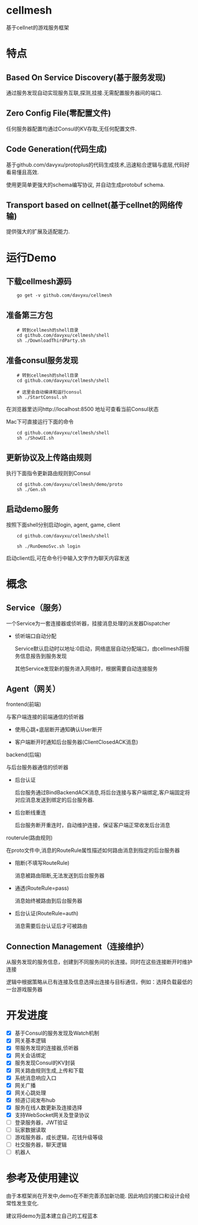 # cellmesh
基于cellnet的游戏服务框架

# 特点

## Based On Service Discovery(基于服务发现)

   通过服务发现自动实现服务互联,探测,挂接.无需配置服务器间的端口.

## Zero Config File(零配置文件)

   任何服务器配置均通过Consul的KV存取,无任何配置文件.

## Code Generation(代码生成)

   基于github.com/davyxu/protoplus的代码生成技术,迅速粘合逻辑与底层,代码好看易懂且高效.

   使用更简单更强大的schema编写协议, 并自动生成protobuf schema.

## Transport based on cellnet(基于cellnet的网络传输)

   提供强大的扩展及适配能力.

# 运行Demo

## 下载cellmesh源码

```
    go get -v github.com/davyxu/cellmesh
```

## 准备第三方包

```
    # 转到cellmesh的shell目录
    cd github.com/davyxu/cellmesh/shell
    sh ./DownloadThirdParty.sh
```

## 准备consul服务发现

```
    # 转到cellmesh的shell目录
    cd github.com/davyxu/cellmesh/shell

    # 这里会自动编译和运行consul
    sh ./StartConsul.sh
```

在浏览器里访问http://localhost:8500 地址可查看当前Consul状态

Mac下可直接运行下面的命令
```
    cd github.com/davyxu/cellmesh/shell
    sh ./ShowUI.sh
```

## 更新协议及上传路由规则

执行下面指令更新路由规则到Consul
```
    cd github.com/davyxu/cellmesh/demo/proto
    sh ./Gen.sh
```

## 启动demo服务

按照下面shell分别启动login, agent, game, client
```
    cd github.com/davyxu/cellmesh/shell

    sh ./RunDemoSvc.sh login
```

启动client后,可在命令行中输入文字作为聊天内容发送

# 概念

## Service（服务）

一个Service为一套连接器或侦听器，挂接消息处理的派发器Dispatcher

- 侦听端口自动分配

  Service默认启动时以地址:0启动，网络底层自动分配端口，由cellmesh将服务信息报告到服务发现

  其他Service发现新的服务进入网络时，根据需要自动连接服务


## Agent（网关）

frontend(前端)

与客户端连接的前端通信的侦听器

- 使用心跳+底层断开通知确认User断开

- 客户端断开时通知后台服务器(ClientClosedACK消息)

backend(后端)

与后台服务器通信的侦听器

- 后台认证

  后台服务通过BindBackendACK消息,将后台连接与客户端绑定,客户端固定将对应消息发送到绑定的后台服务器.

- 后台断线重连

  后台服务断开重连时，自动维护连接，保证客户端正常收发后台消息

routerule(路由规则)

在proto文件中,消息的RouteRule属性描述如何路由消息到指定的后台服务器

- 阻断(不填写RouteRule)

   消息被路由阻断,无法发送到后台服务器

- 通透(RouteRule=pass)

  消息始终被路由到后台服务器

- 后台认证(RouteRule=auth)

  消息需要后台认证后才可被路由



## Connection Management（连接维护）

从服务发现的服务信息，创建到不同服务间的长连接。同时在这些连接断开时维护连接

逻辑中根据策略从已有连接及信息选择出连接与目标通信，例如：选择负载最低的一台游戏服务器


# 开发进度
- [x] 基于Consul的服务发现及Watch机制
- [x] 网关基本逻辑
- [x] 带服务发现的连接器,侦听器
- [x] 网关会话绑定
- [x] 服务发现Consul的KV封装
- [x] 网关路由规则生成,上传和下载
- [x] 系统消息响应入口
- [x] 网关广播
- [x] 网关心跳处理
- [x] 频道订阅发布hub
- [x] 服务在线人数更新及连接选择
- [x] 支持WebSocket网关及登录协议
- [ ] 登录服务器，JWT验证
- [ ] 玩家数据读取
- [ ] 游戏服务器，成长逻辑，花钱升级等级
- [ ] 社交服务器，聊天逻辑
- [ ] 机器人

# 参考及使用建议
由于本框架尚在开发中,demo在不断完善添加新功能. 因此响应的接口和设计会经常性发生变化.

建议将demo为蓝本建立自己的工程蓝本
